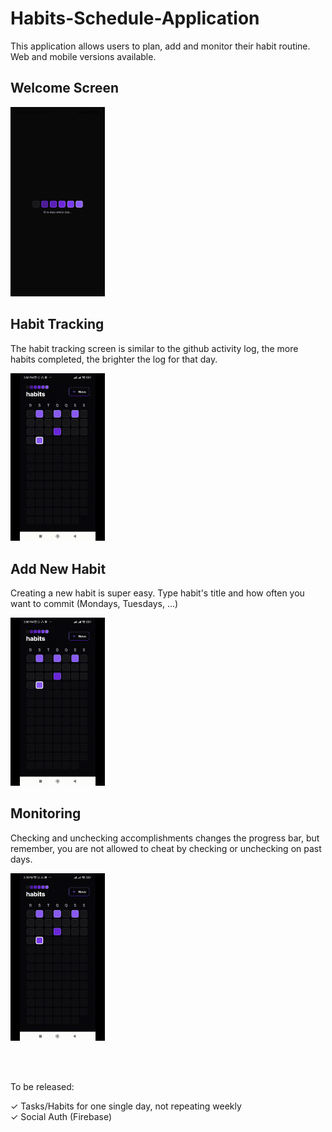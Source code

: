 # Habits-Schedule-Application

This application allows users to plan, add and monitor their habit routine. Web and mobile versions available.

## Welcome Screen  

<img src="https://github.com/RafaeldeLimaThomaz/Habits-Schedule-Application/blob/master/readme_assets/welcome_screen.jpg "  width="30%" height="30%" />    
  
  
  




## Habit Tracking 

The habit tracking screen is similar to the github activity log, the more habits completed, the brighter the log for that day.

<img src="https://github.com/RafaeldeLimaThomaz/Habits-Schedule-Application/blob/master/readme_assets/01.gif "  width="30%" height="30%" />  

  
  


## Add New Habit 

Creating a new habit is super easy. Type habit's title and how often you want to commit (Mondays, Tuesdays, ...) 

<img src="https://github.com/RafaeldeLimaThomaz/Habits-Schedule-Application/blob/master/readme_assets/02.gif "  width="30%" height="30%" />
  
  
  


## Monitoring 

Checking and unchecking accomplishments changes the progress bar, but remember, you are not allowed to cheat by checking or unchecking on past days.  

<img src="https://github.com/RafaeldeLimaThomaz/Habits-Schedule-Application/blob/master/readme_assets/03.gif "  width="30%" height="30%" />  
  
    
 <br><br>
 
  
    
    


To be released:

✓ Tasks/Habits for one single day, not repeating weekly  
✓ Social Auth (Firebase)


